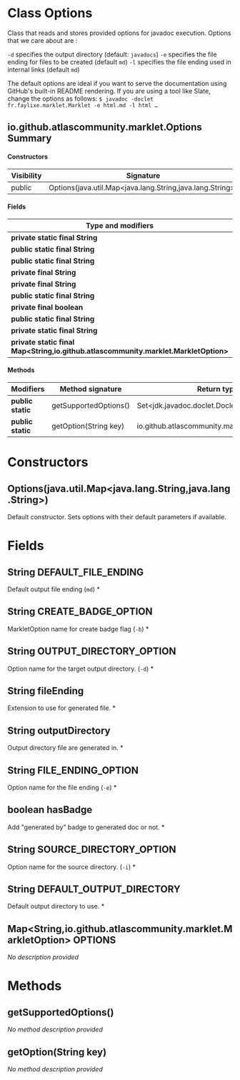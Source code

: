 Class Options
=============
Class that reads and stores provided options for javadoc execution. Options that we care about
 are :

 
  `-d` specifies the output directory (default: `javadocs`) 
  `-e` specifies the file ending for files to be created (default `md`)
  `-l` specifies the file ending used in internal links
 (default `md`)
 

  The default options are ideal if you want to serve the documentation using GitHub's
 built-in README rendering. If you are using a tool like Slate, change the options as follows: ```
 $ javadoc -doclet fr.faylixe.marklet.Marklet -e html.md -l html … ```

io.github.atlascommunity.marklet.Options Summary
-------
#### Constructors
| Visibility | Signature                                                 |
| ---------- | --------------------------------------------------------- |
| public     | Options(java.util.Map<java.lang.String,java.lang.String>) |
#### Fields
| Type and modifiers                                                                  | Field name               |
| ----------------------------------------------------------------------------------- | ------------------------ |
| **private static final String**                                                     | DEFAULT_FILE_ENDING      |
| **public static final String**                                                      | CREATE_BADGE_OPTION      |
| **public static final String**                                                      | OUTPUT_DIRECTORY_OPTION  |
| **private final String**                                                            | fileEnding               |
| **private final String**                                                            | outputDirectory          |
| **public static final String**                                                      | FILE_ENDING_OPTION       |
| **private final boolean**                                                           | hasBadge                 |
| **public static final String**                                                      | SOURCE_DIRECTORY_OPTION  |
| **private static final String**                                                     | DEFAULT_OUTPUT_DIRECTORY |
| **private static final Map<String,io.github.atlascommunity.marklet.MarkletOption>** | OPTIONS                  |
#### Methods
| Modifiers         | Method signature      | Return type                                    |
| ----------------- | --------------------- | ---------------------------------------------- |
| **public static** | getSupportedOptions() | Set<jdk.javadoc.doclet.Doclet.Option>          |
| **public static** | getOption(String key) | io.github.atlascommunity.marklet.MarkletOption |

Constructors
============
Options(java.util.Map<java.lang.String,java.lang.String>)
---------------------------------------------------------
Default constructor. Sets options with their default parameters if available.


Fields
======
String DEFAULT_FILE_ENDING
------------------------------------
Default output file ending (`md`) *


String CREATE_BADGE_OPTION
------------------------------------
MarkletOption name for create badge flag (`-b`) *


String OUTPUT_DIRECTORY_OPTION
----------------------------------------
Option name for the target output directory. (`-d`) *


String fileEnding
---------------------------
Extension to use for generated file. *


String outputDirectory
--------------------------------
Output directory file are generated in. *


String FILE_ENDING_OPTION
-----------------------------------
Option name for the file ending (`-e`) *


boolean hasBadge
----------------
Add "generated by" badge to generated doc or not. *


String SOURCE_DIRECTORY_OPTION
----------------------------------------
Option name for the source directory. (`-i`) *


String DEFAULT_OUTPUT_DIRECTORY
-----------------------------------------
Default output directory to use. *


Map<String,io.github.atlascommunity.marklet.MarkletOption> OPTIONS
--------------------------------------------------------------------------------------
*No description provided*


Methods
=======
getSupportedOptions()
---------------------
*No method description provided*


getOption(String key)
---------------------
*No method description provided*


